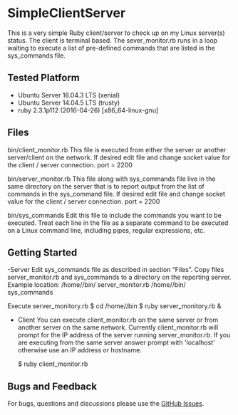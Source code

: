 # SimpleClientServer

This is a very simple Ruby client/server to check up on my Linux server(s) status. The client is terminal based. The sever_monitor.rb runs in a loop waiting to execute a list of pre-defined commands that are listed in the sys_commands file.  

## Tested Platform

* Ubuntu Server 16.04.3 LTS (xenial)
* Ubuntu Server 14.04.5 LTS (trusty)
* ruby 2.3.1p112 (2016-04-26) [x86_64-linux-gnu]

## Files
bin/client_monitor.rb
This file is executed from either the server or another server/client on the network. If desired edit file and change socket value for the client / server connection.
	port = 2200
      
bin/server_monitor.rb
This file along with sys_commands file live in the same directory on the server that is to report output from the list of     commands in the sys_command file.
If desired edit file and change socket value for the client / server connection.
	    	port = 2200
	
bin/sys_commands
Edit this file to include the commands you want to be executed.  Treat each line in the file as a separate command to be executed on a Linux command line, including pipes, regular expressions, etc.

## Getting Started
-Server
Edit sys_commands file as described in section “Files”.
Copy files server_monitor.rb and sys_commands to a directory on the reporting server.
Example location:
/home/<user>/bin/ server_monitor.rb
/home/<user>/bin/ sys_commands
			
Execute server_monitory.rb
	$ cd /home/<user>/bin
	$ ruby server_monitory.rb &

- Client
You can execute client_monitor.rb on the same server or from another server on the same network.  Currently client_monitor.rb will prompt for the IP address of the server running server_monitor.rb.  If you are executing from the same server answer prompt with 'localhost' otherwise use an IP address or hostname.
	
  	$ ruby client_monitor.rb

## Bugs and Feedback

For bugs, questions and discussions please use the [GitHub Issues](https://github.com/jdoid/SimpleClientServer/issues).
